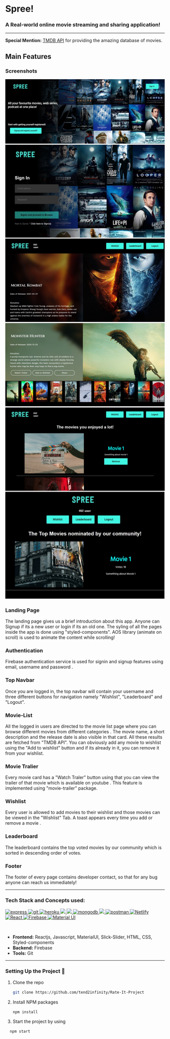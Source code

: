 # Spree!

### A Real-world online movie streaming and sharing application! 



***
__Special Mention:__ [TMDB API](https://developers.themoviedb.org/3) for providing the amazing database of movies.
## Main Features

### Screenshots
![](https://github.com/tend2infinity/Spree/blob/master/public/screenshots/spree1.JPG)
<br>
![](https://github.com/tend2infinity/Spree/blob/master/public/screenshots/spree2.JPG)
<br>
![](https://github.com/tend2infinity/Spree/blob/master/public/screenshots/spree3.JPG)
<br>
![](https://github.com/tend2infinity/Spree/blob/master/public/screenshots/spree4.JPG)
<br>
![](https://github.com/tend2infinity/Spree/blob/master/public/screenshots/spree5.JPG)
<br>
![](https://github.com/tend2infinity/Spree/blob/master/public/screenshots/spree6.JPG)

### Landing Page
The landing page gives us a brief introduction about this app. Anyone can Signup if its a new user or login if its an old one. The syling of all the pages inside the app is done using "styled-components". AOS library (animate on scroll) is used to animate the content while scrolling!
<br>
### Authentication
Firebase authentication service is used for signin and signup features using email, username and password .
<br>


### Top Navbar
Once you are logged in, the top navbar will contain your username and three different buttons for navigation namely "Wishlist", "Leaderboard" and "Logout".
<br>


### Movie-List
All the logged in users are directed to the movie list page where you can browse different movies from different categories . The movie name, a short description and the release date is also visible in that card. All these results are fetched from "TMDB API". You can obviously add any movie to wishlist using the "Add to wishlist" button and if its already in it, you can remove it from your wishlist. 
<br>


### Movie Tralier
Every movie card has a "Watch Traler" button using that you can view the trailer of that movie which is available on youtube . This feature is implemented using "movie-trailer" package.
<br>



### Wishlist
Every user is allowed to add movies to their wishlist and those movies can be viewed in the "Wishlist" Tab. A toast appears every time you add or remove a movie .
<br>


### Leaderboard
The leaderboard contains the top voted movies by our community which is sorted in descending order of votes.
<br>


### Footer
The footer of every page contains developer contact, so that for any bug anyone can reach us immediately!
<br>



***
### Tech Stack and Concepts used:

<p align="left"> <a href="https://expressjs.com" target="_blank"> <img src="https://www.vectorlogo.zone/logos/expressjs/expressjs-ar21.svg" alt="express" height="40"/> </a> <a href="https://git-scm.com/" target="_blank"> <img src="https://www.vectorlogo.zone/logos/git-scm/git-scm-icon.svg" alt="git" width="40" height="40"/> </a> <a href="https://heroku.com" target="_blank"> <img src="https://www.vectorlogo.zone/logos/heroku/heroku-icon.svg" alt="heroku" width="40" height="40"/> </a> <a href="https://www.w3.org/html/" target="_blank"> <img src="https://img.icons8.com/color/48/000000/html-5.png"/> </a> <a href="https://developer.mozilla.org/en-US/docs/Web/JavaScript" target="_blank"> <img src="https://img.icons8.com/color/48/000000/javascript.png"/> </a> <a href="https://www.mongodb.com/" target="_blank"> <img src="https://www.vectorlogo.zone/logos/mongodb/mongodb-icon.svg" alt="mongodb" width="50" height="50"/> </a> <a href="https://nodejs.org" target="_blank"> <img src="https://img.icons8.com/color/48/000000/nodejs.png"/> </a> <a href="https://postman.com" target="_blank"> <img src="https://www.vectorlogo.zone/logos/getpostman/getpostman-icon.svg" alt="postman" width="40" height="40"/> </a> <a href="https://www.netlify.com" target="_blank"> <img src="https://www.netlify.com/img/press/logos/logomark.png" alt="Netlify" width="40" height="40"/> </a> <a href="https://reactjs.org/" target="_blank"> <img src="https://upload.wikimedia.org/wikipedia/commons/thumb/a/a7/React-icon.svg/1280px-React-icon.svg.png" alt="React" width="60" height="40"/> </a> <a href="https://firebase.google.com/" target="_blank"> <img src="https://firebase.google.com/downloads/brand-guidelines/PNG/logo-logomark.png" alt="Firebase" width="30" height="40"/> </a> <a href="https://material-ui.com" target="_blank"> <img src="https://material-ui.com/static/logo.png" alt="Material UI" width="50" height="60"/> </a></p>
<br>

* __Frontend:__ Reactjs, Javascript, MaterialUI, Slick-Slider, HTML, CSS, Styled-components
* __Backend:__ Firebase
* __Tools:__ Git

***

### Setting Up the Project 🔧


1. Clone the repo

   ```sh
   git clone https://github.com/tend2infinity/Rate-It-Project
   ```
2. Install NPM packages

   ```sh
   npm install
   ```
3. Start the project by using 
 ```sh
   npm start
   ```


   



